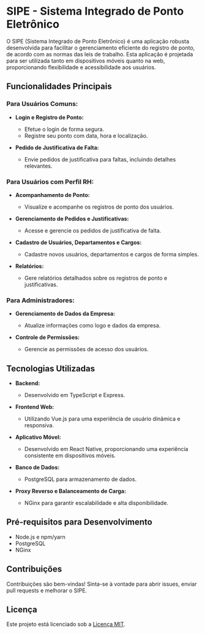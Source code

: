 # SIPE - Sistema Integrado de Ponto Eletrônico

O SIPE (Sistema Integrado de Ponto Eletrônico) é uma aplicação robusta desenvolvida para facilitar o gerenciamento eficiente do registro de ponto, de acordo com as normas das leis de trabalho. Esta aplicação é projetada para ser utilizada tanto em dispositivos móveis quanto na web, proporcionando flexibilidade e acessibilidade aos usuários.

## Funcionalidades Principais

### Para Usuários Comuns:

- **Login e Registro de Ponto:**

  - Efetue o login de forma segura.
  - Registre seu ponto com data, hora e localização.

- **Pedido de Justificativa de Falta:**
  - Envie pedidos de justificativa para faltas, incluindo detalhes relevantes.

### Para Usuários com Perfil RH:

- **Acompanhamento de Ponto:**

  - Visualize e acompanhe os registros de ponto dos usuários.

- **Gerenciamento de Pedidos e Justificativas:**

  - Acesse e gerencie os pedidos de justificativa de falta.

- **Cadastro de Usuários, Departamentos e Cargos:**

  - Cadastre novos usuários, departamentos e cargos de forma simples.

- **Relatórios:**

  - Gere relatórios detalhados sobre os registros de ponto e justificativas.

### Para Administradores:

- **Gerenciamento de Dados da Empresa:**

  - Atualize informações como logo e dados da empresa.

- **Controle de Permissões:**
  - Gerencie as permissões de acesso dos usuários.

## Tecnologias Utilizadas

- **Backend:**

  - Desenvolvido em TypeScript e Express.

- **Frontend Web:**

  - Utilizando Vue.js para uma experiência de usuário dinâmica e responsiva.

- **Aplicativo Móvel:**

  - Desenvolvido em React Native, proporcionando uma experiência consistente em dispositivos móveis.

- **Banco de Dados:**

  - PostgreSQL para armazenamento de dados.

- **Proxy Reverso e Balanceamento de Carga:**
  - NGinx para garantir escalabilidade e alta disponibilidade.

## Pré-requisitos para Desenvolvimento

- Node.js e npm/yarn
- PostgreSQL
- NGinx

## Contribuições

Contribuições são bem-vindas! Sinta-se à vontade para abrir issues, enviar pull requests e melhorar o SIPE.

## Licença

Este projeto está licenciado sob a [Licença MIT](LICENSE).
